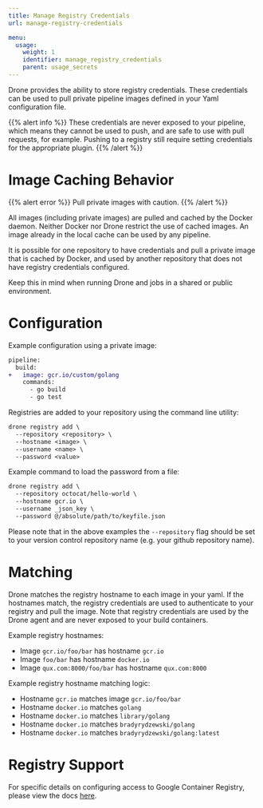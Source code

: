```yaml
---
title: Manage Registry Credentials
url: manage-registry-credentials

menu:
  usage:
    weight: 1
    identifier: manage_registry_credentials
    parent: usage_secrets
---
```


Drone provides the ability to store registry credentials. These credentials can be used to pull private pipeline images defined in your Yaml configuration file.

{{% alert info %}}
These credentials are never exposed to your pipeline, which means they cannot be used to push, and are safe to use with pull requests, for example. Pushing to a registry still require setting credentials for the appropriate plugin.
{{% /alert %}}

# Image Caching Behavior

{{% alert error %}}
Pull private images with caution.
{{% /alert %}}

All images (including private images) are pulled and cached by the Docker daemon.
Neither Docker nor Drone restrict the use of cached images.
An image already in the local cache can be used by any pipeline.

It is possible for one repository to have credentials and pull a private image that is cached by Docker, and used by another repository that does not have registry credentials configured.

Keep this in mind when running Drone and jobs in a shared or public environment.

# Configuration

Example configuration using a private image:

```diff
pipeline:
  build:
+   image: gcr.io/custom/golang
    commands:
      - go build
      - go test
```

Registries are added to your repository using the command line utility:

```diff
drone registry add \
  --repository <repository> \
  --hostname <image> \
  --username <name> \
  --password <value>
```

Example command to load the password from a file:

```diff
drone registry add \
  --repository octocat/hello-world \
  --hostname gcr.io \
  --username _json_key \
  --password @/absolute/path/to/keyfile.json
```

Please note that in the above examples the `--repository` flag should be set to your version control repository name (e.g. your github repository name).

# Matching

Drone matches the registry hostname to each image in your yaml. If the hostnames match, the registry credentials are used to authenticate to your registry and pull the image. Note that registry credentials are used by the Drone agent and are never exposed to your build containers.

Example registry hostnames:

* Image `gcr.io/foo/bar` has hostname `gcr.io`
* Image `foo/bar` has hostname `docker.io`
* Image `qux.com:8000/foo/bar` has hostname `qux.com:8000`

Example registry hostname matching logic:

* Hostname `gcr.io` matches image `gcr.io/foo/bar`
* Hostname `docker.io` matches `golang`
* Hostname `docker.io` matches `library/golang`
* Hostname `docker.io` matches `bradyrydzewski/golang`
* Hostname `docker.io` matches `bradyrydzewski/golang:latest`

# Registry Support

For specific details on configuring access to Google Container Registry, please view the docs [here](https://cloud.google.com/container-registry/docs/advanced-authentication#using_a_json_key_file).
